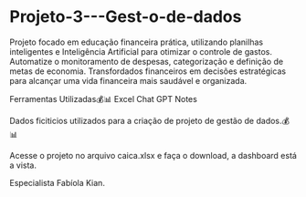 # Projeto-3---Gest-o-de-dados
Projeto focado em educação financeira prática, utilizando planilhas inteligentes e Inteligência Artificial para otimizar o controle de gastos. Automatize o monitoramento de despesas, categorização e definição de metas de economia. Transfordados financeiros em decisões estratégicas para alcançar uma vida financeira mais saudável e organizada.

Ferramentas Utilizadas💰📊
Excel
Chat GPT
Notes

Dados ficiticios utilizados para a criação de projeto de gestão de dados.💰📊

Acesse o projeto no arquivo caica.xlsx e faça o download, a dashboard está a vista.

Especialista
Fabíola Kian.
